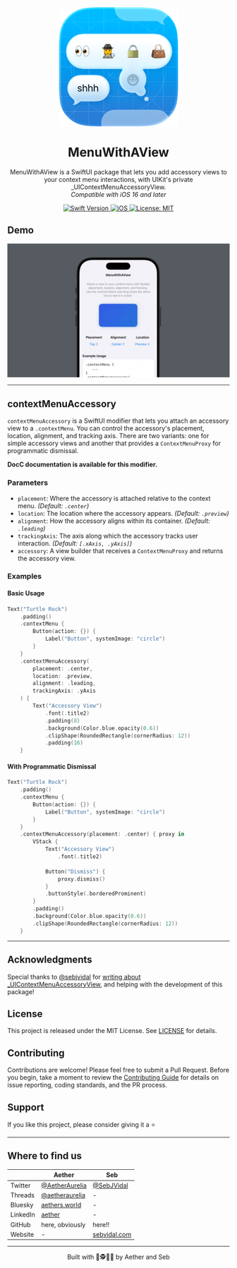 <div align="center">
  <img width="270" height="270" src="/assets/icon.png" alt="MenuWithAView Logo">
  <h1><b>MenuWithAView</b></h1>
  <p>
    MenuWithAView is a SwiftUI package that lets you add accessory views to your context menu interactions, with UIKit's private _UIContextMenuAccessoryView.
    <br>
    <i>Compatible with iOS 16 and later</i>
  </p>
</div>

<div align="center">
  <a href="https://swift.org">
<!--     <img src="https://img.shields.io/badge/Swift-6.0%20%7C%206-orange.svg" alt="Swift Version"> -->
    <img src="https://img.shields.io/badge/Swift-6.0-orange.svg" alt="Swift Version">
  </a>
  <a href="https://www.apple.com/ios/">
     <img src="https://img.shields.io/badge/iOS-16%2B-blue.svg" alt="iOS">
  </a>
  <a href="LICENSE">
    <img src="https://img.shields.io/badge/License-MIT-green.svg" alt="License: MIT">
  </a>
</div>

## **Demo**

![Example](/assets/example1.gif)

---

## contextMenuAccessory

`contextMenuAccessory` is a SwiftUI modifier that lets you attach an accessory view to a `.contextMenu`. You can control the accessory's placement, location, alignment, and tracking axis. There are two variants: one for simple accessory views and another that provides a `ContextMenuProxy` for programmatic dismissal.

**DocC documentation is available for this modifier.**

### Parameters

- `placement`: Where the accessory is attached relative to the context menu.
  *(Default: `.center`)*
- `location`: The location where the accessory appears.
  *(Default: `.preview`)*
- `alignment`: How the accessory aligns within its container.
  *(Default: `.leading`)*
- `trackingAxis`: The axis along which the accessory tracks user interaction.
  *(Default: `[.xAxis, .yAxis]`)*
- `accessory`: A view builder that receives a `ContextMenuProxy` and returns the accessory view.

### Examples

#### Basic Usage

```swift
Text("Turtle Rock")
    .padding()
    .contextMenu {
        Button(action: {}) {
            Label("Button", systemImage: "circle")
        }
    }
    .contextMenuAccessory(
        placement: .center,
        location: .preview,
        alignment: .leading,
        trackingAxis: .yAxis
    ) {
        Text("Accessory View")
            .font(.title2)
            .padding(8)
            .background(Color.blue.opacity(0.6))
            .clipShape(RoundedRectangle(cornerRadius: 12))
            .padding(16)
    }
```

#### With Programmatic Dismissal

```swift
Text("Turtle Rock")
    .padding()
    .contextMenu {
        Button(action: {}) {
            Label("Button", systemImage: "circle")
        }
    }
    .contextMenuAccessory(placement: .center) { proxy in
        VStack {
            Text("Accessory View")
                .font(.title2)

            Button("Dismiss") {
                proxy.dismiss()
            }
            .buttonStyle(.borderedProminent)
        }
        .padding()
        .background(Color.blue.opacity(0.6))
        .clipShape(RoundedRectangle(cornerRadius: 12))
    }
```

---

## **Acknowledgments**

Special thanks to [@sebjvidal](https://github.com/sebjvidal) for [writing about  _UIContextMenuAccessoryView](https://sebvidal.com/blog/accessorise-your-context-menu-interactions/), and helping with the development of this package!

## License

This project is released under the MIT License. See [LICENSE](LICENSE.md) for details.

## Contributing

Contributions are welcome! Please feel free to submit a Pull Request. Before you begin, take a moment to review the [Contributing Guide](CONTRIBUTING.md) for details on issue reporting, coding standards, and the PR process.

## Support

If you like this project, please consider giving it a ⭐️

---

## Where to find us

|         | Aether | Seb |
|---------|----------------|------------------|
| Twitter | [@AetherAurelia](https://x.com/AetherAurelia) |  [@SebJVidal](https://x.com/SebJVidal) |
| Threads | [@aetheraurelia](https://www.threads.net/@aetheraurelia) | - |
| Bluesky | [aethers.world](https://bsky.app/profile/aethers.world) | - |
| LinkedIn| [aether](https://www.linkedin.com/in/willjones24) | - |
| GitHub  | here, obviously | here!! |
| Website | - | [sebvidal.com](https://sebvidal.com/) |


---

<p align="center">Built with 🍏🕵️🤝👜 by Aether and Seb</p>
